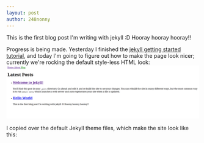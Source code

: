 ```yaml
---
layout: post
author: 248nonny
---
```


This is the first blog post I'm writing with jekyll :D Hooray hooray hooray!!

Progress is being made. Yesterday I finished the [jekyll getting started tutorial](https://jekyllrb.com/docs/step-by-step/01-setup/), and today I'm going to figure out how to make the page look nicer; currently we're rocking the default style-less HTML look:
<img src="/assets/images/2023-12-29-Original-State-Screenshot.png" alt="how the website looks at the time of posting." style="width: 20cm">

I copied over the default Jekyll theme files, which make the site look like this: